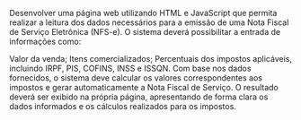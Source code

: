 Desenvolver uma página web utilizando HTML e JavaScript que permita realizar a leitura dos dados necessários para a emissão de uma Nota Fiscal de Serviço Eletrônica (NFS-e). O sistema deverá possibilitar a entrada de informações como:

Valor da venda;
Itens comercializados;
Percentuais dos impostos aplicáveis, incluindo IRPF, PIS, COFINS, INSS e ISSQN.
Com base nos dados fornecidos, o sistema deve calcular os valores correspondentes aos impostos e gerar automaticamente a Nota Fiscal de Serviço. O resultado deverá ser exibido na própria página, apresentando de forma clara os dados informados e os cálculos realizados para os impostos.
